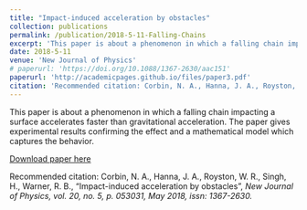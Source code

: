 ```yaml
---
title: "Impact-induced acceleration by obstacles"
collection: publications
permalink: /publication/2018-5-11-Falling-Chains
excerpt: 'This paper is about a phenomenon in which a falling chain impacting a surface accelerates faster than gravitational acceleration. The paper gives experimental results confirming the effect and a mathematical model which captures the behavior.'
date: 2018-5-11
venue: 'New Journal of Physics'
# paperurl: 'https://doi.org/10.1088/1367-2630/aac151'
paperurl: 'http://academicpages.github.io/files/paper3.pdf'
citation: 'Recommended citation: Corbin, N. A., Hanna, J. A., Royston, W. R., Singh, H., Warner, R. B., “Impact-induced acceleration by obstacles”, <i>New Journal of Physics</i>, vol. 20, no. 5, p. 053031, May 2018, issn: 1367-2630.'
---
```

This paper is about a phenomenon in which a falling chain impacting a surface accelerates faster than gravitational acceleration. The paper gives experimental results confirming the effect and a mathematical model which captures the behavior.

[Download paper here](https://arxiv.org/abs/1712.05778)

Recommended citation: Corbin, N. A., Hanna, J. A., Royston, W. R., Singh, H., Warner, R. B., “Impact-induced acceleration by obstacles”, <i>New Journal of Physics<i>, vol. 20, no. 5, p. 053031, May 2018, issn: 1367-2630.